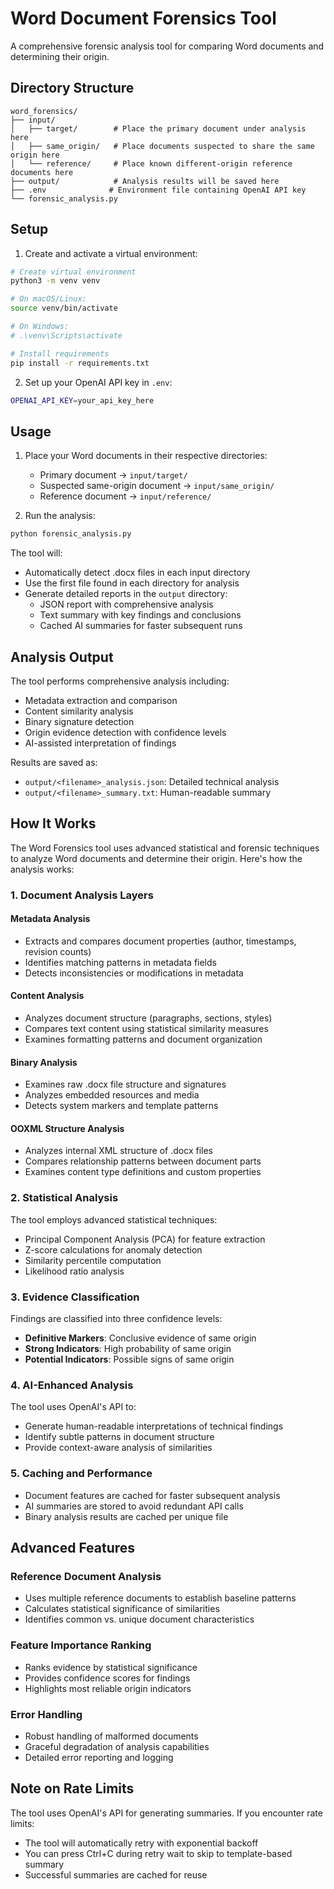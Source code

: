# Word Document Forensics Tool

A comprehensive forensic analysis tool for comparing Word documents and determining their origin.

## Directory Structure

```
word_forensics/
├── input/
│   ├── target/        # Place the primary document under analysis here
│   ├── same_origin/   # Place documents suspected to share the same origin here
│   └── reference/     # Place known different-origin reference documents here
├── output/            # Analysis results will be saved here
├── .env              # Environment file containing OpenAI API key
└── forensic_analysis.py
```

## Setup

1. Create and activate a virtual environment:
```bash
# Create virtual environment
python3 -m venv venv

# On macOS/Linux:
source venv/bin/activate

# On Windows:
# .\venv\Scripts\activate

# Install requirements
pip install -r requirements.txt
```

2. Set up your OpenAI API key in `.env`:
```bash
OPENAI_API_KEY=your_api_key_here
```

## Usage

1. Place your Word documents in their respective directories:
   - Primary document → `input/target/`
   - Suspected same-origin document → `input/same_origin/`
   - Reference document → `input/reference/`

2. Run the analysis:
```bash
python forensic_analysis.py
```

The tool will:
- Automatically detect .docx files in each input directory
- Use the first file found in each directory for analysis
- Generate detailed reports in the `output` directory:
  - JSON report with comprehensive analysis
  - Text summary with key findings and conclusions
  - Cached AI summaries for faster subsequent runs

## Analysis Output

The tool performs comprehensive analysis including:
- Metadata extraction and comparison
- Content similarity analysis
- Binary signature detection
- Origin evidence detection with confidence levels
- AI-assisted interpretation of findings

Results are saved as:
- `output/<filename>_analysis.json`: Detailed technical analysis
- `output/<filename>_summary.txt`: Human-readable summary

## How It Works

The Word Forensics tool uses advanced statistical and forensic techniques to analyze Word documents and determine their origin. Here's how the analysis works:

### 1. Document Analysis Layers

#### Metadata Analysis
- Extracts and compares document properties (author, timestamps, revision counts)
- Identifies matching patterns in metadata fields
- Detects inconsistencies or modifications in metadata

#### Content Analysis
- Analyzes document structure (paragraphs, sections, styles)
- Compares text content using statistical similarity measures
- Examines formatting patterns and document organization

#### Binary Analysis
- Examines raw .docx file structure and signatures
- Analyzes embedded resources and media
- Detects system markers and template patterns

#### OOXML Structure Analysis
- Analyzes internal XML structure of .docx files
- Compares relationship patterns between document parts
- Examines content type definitions and custom properties

### 2. Statistical Analysis

The tool employs advanced statistical techniques:
- Principal Component Analysis (PCA) for feature extraction
- Z-score calculations for anomaly detection
- Similarity percentile computation
- Likelihood ratio analysis

### 3. Evidence Classification

Findings are classified into three confidence levels:
- **Definitive Markers**: Conclusive evidence of same origin
- **Strong Indicators**: High probability of same origin
- **Potential Indicators**: Possible signs of same origin

### 4. AI-Enhanced Analysis

The tool uses OpenAI's API to:
- Generate human-readable interpretations of technical findings
- Identify subtle patterns in document structure
- Provide context-aware analysis of similarities

### 5. Caching and Performance

- Document features are cached for faster subsequent analysis
- AI summaries are stored to avoid redundant API calls
- Binary analysis results are cached per unique file

## Advanced Features

### Reference Document Analysis
- Uses multiple reference documents to establish baseline patterns
- Calculates statistical significance of similarities
- Identifies common vs. unique document characteristics

### Feature Importance Ranking
- Ranks evidence by statistical significance
- Provides confidence scores for findings
- Highlights most reliable origin indicators

### Error Handling
- Robust handling of malformed documents
- Graceful degradation of analysis capabilities
- Detailed error reporting and logging

## Note on Rate Limits

The tool uses OpenAI's API for generating summaries. If you encounter rate limits:
- The tool will automatically retry with exponential backoff
- You can press Ctrl+C during retry wait to skip to template-based summary
- Successful summaries are cached for reuse

